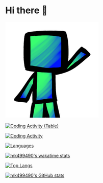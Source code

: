 # Hi there 👋

![Greet](greet.png)

[![Coding Activity (Table)](https://wakatime.com/share/@mk499490/67464931-aec1-4695-90ce-b9e9c0c8fa3e.png)](https://wakatime.com)

[![Coding Activity](https://wakatime.com/share/@mk499490/2e5133c2-fe79-4023-bcfd-0f529cacdcd6.png)](https://wakatime.com)

[![Languages](https://wakatime.com/share/@mk499490/2f8f8d2b-4b84-4cb4-a9c0-b0f9e4260f53.png)](https://wakatime.com)

[![mk499490's wakatime stats](https://github-readme-stats.vercel.app/api/wakatime?username=@mk499490&theme=transparent)](https://github.com/anuraghazra/github-readme-stats)

[![Top Langs](https://github-readme-stats.vercel.app/api/top-langs/?username=mk499490&theme=transparent&layout=compact)](https://github.com/anuraghazra/github-readme-stats)

[![mk499490's GitHub stats](https://github-readme-stats.vercel.app/api?username=mk499490&theme=transparent)](https://github.com/anuraghazra/github-readme-stats)
